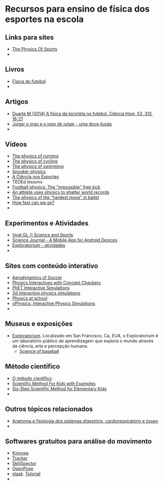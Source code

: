 # Recursos para ensino de física dos esportes na escola


Links para sites
----------------
- [The Physics Of Sports](https://www.real-world-physics-problems.com/physics-of-sports.html)  
- 

Livros
------
- [Física do futebol](https://www.ofitexto.com.br/livro/fisica-do-futebol/)  
- 

Artigos
-------
- [Duarte M (2014) A física da bicicleta no futebol. Ciência Hoje, 53, 313, 16-21](https://bmclab.pesquisa.ufabc.edu.br/pubs/ch14.pdf)  
- [Julgar o jogo e o jogo de julgar - uma doce ilusão](https://bmclab.pesquisa.ufabc.edu.br/wp-content/uploads/2022/08/Julgar-o-jogo-e-o-jogo-de-julgar.pdf)  
- 

Vídeos
------
- [The physics of running](https://youtu.be/EE6z7YHe-aM)  
- [The physics of cycling](https://youtu.be/CwckQUPt0GE)  
- [The physics of swimming](https://youtu.be/RWvIJVtDVA8)  
- [Snooker physics](https://youtu.be/mmSkconZv8E)  
- [A Ciência nos Esportes](https://youtu.be/XwOSVNEQl-s)  
- TEDEd lessons
 - [Football physics: The "impossible" free kick](https://ed.ted.com/lessons/football-physics-the-impossible-free-kick-erez-garty)  
 - [An athlete uses physics to shatter world records](https://ed.ted.com/lessons/an-athlete-uses-physics-to-shatter-world-records-asaf-bar-yosef)  
 - [The physics of the "hardest move" in ballet](https://ed.ted.com/lessons/the-physics-of-the-hardest-move-in-ballet-arleen-sugano)  
 - [How fast can we go?](https://ed.ted.com/best_of_web/tjUwWS0i)  
 - []()

Experimentos e Atividades
-------------------------
- [Vogt GL () Science and Sports](https://www.nasa.gov/pdf/591752main_Science-Sports.pdf)  
- [Science Journal - A Mobile App for Android Devices](https://www.exploratorium.edu/explore/apps/science-journal-app)  
- [Exploratorium - atividades](https://www.exploratorium.edu/baseball/activities.html)  
- 

Sites com conteúdo interativo  
-----------------------------
- [Aerodynamics of Soccer](https://www.grc.nasa.gov/www/k-12/airplane/soccer.html)  
- [Physics Interactives with Concept Checkers](https://www.physicsclassroom.com/Physics-Interactives)  
- [PhET Interactive Simulations](https://phet.colorado.edu/en/simulations/filter?subjects=motion&type=html,prototype)  
- [3d interactive physics simulations](https://www.new3jcn.com/simulation.html)  
- [Physics at school](https://www.vascak.cz/?id=1&language=en#kapitola0)  
- [oPhysics: Interactive Physics Simulations](https://ophysics.com/index.html)
- 

Museus e exposições
-------------------
- [Exploratorium](https://www.exploratorium.edu/). Localizado em San Francisco, Ca, EUA, o Exploratorium é um laboratório público de aprendizagem que explora o mundo através da ciência, arte e percepção humana.  
  - [Science of baseball](https://www.exploratorium.edu/baseball/index.html)  
  
Método científico
-----------------
 - [O método científico](https://pt.khanacademy.org/science/biology/intro-to-biology/science-of-biology/v/the-scientific-method)  
 - [Scientific Method For Kids with Examples](https://littlebinsforlittlehands.com/using-scientific-method-experiments-kids/)  
 - [Six-Step Scientific Method for Elementary Kids](https://classroom.synonym.com/)  
 - 
 
Outros tópicos relacionados
---------------------------
- [Anatomia e fisiologia dos sistemas digestório, cardiorespiratório e ósseo](https://pt.khanacademy.org/science/ciencias-em-energia-biologica-da-origem-a-utilizacao/x648e0227f5ed15e4:anatomia-e-fisiologia-envolvidas-com-as-praticas-esportivas)  
- 

Softwares gratuitos para análise do movimento
---------------------------------------------
 - [Kinovea](https://www.kinovea.org/)  
 - [Tracker](https://physlets.org/tracker/)
 - [SkillSpector](https://en.freedownloadmanager.org/Windows-PC/SkillSpector-FREE.html)  
 - [OpenPose](https://github.com/CMU-Perceptual-Computing-Lab/openpose)  
 - [plask](https://plask.ai/). [Tutorial](https://youtu.be/qLfrrtJNWP8)  
 - 

